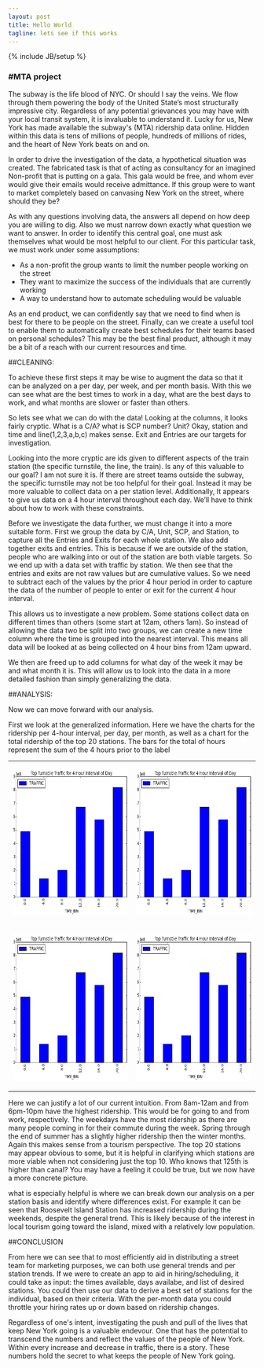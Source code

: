 ```yaml
---
layout: post
title: Hello World
tagline: lets see if this works
---
```

{% include JB/setup %}

<h3>#MTA project</h3>

The subway is the life blood of NYC. Or should I say the veins. We flow through them powering the body of the United State’s most structurally impressive city. Regardless of any potential grievances you may have with your local transit system, it is invaluable to understand it. Lucky for us, New York has made available the subway's (MTA) ridership data online. Hidden within this data is tens of millions of people, hundreds of millions of rides, and the heart of New York beats on and on.

In order to drive the investigation of the data, a hypothetical situation was created. The fabricated task is that of acting as consultancy for an imagined Non-profit that is putting on a gala. This gala would be free, and whom ever would give their emails would receive admittance. If this group were to want to market completely based on canvasing New York on the street, where should they be? 

As with any questions involving data, the answers all depend on how deep you are willing to dig. Also we must narrow down exactly what question we want to answer. In order to identify this central goal, one must ask themselves what would be most helpful to our client. For this particular task, we must work under some assumptions: 

* As a non-profit the group wants to limit the number people working on the street
* They want to maximize the success of the individuals that are currently working
* A way to understand how to automate scheduling would be valuable 

As an end product, we can confidently say that we need to find when is best for there to be people on the street. Finally, can we create a useful tool to enable them to automatically create best schedules for their teams based on personal schedules? This may be the best final product, although  it may be a bit of a reach with our current resources and time. 

##CLEANING:

To achieve these first steps it may be wise to augment the data so that it can be analyzed on a per day, per week, and per month basis. With this we can see what are the best times to work in a day, what are the best days to work, and what months are slower or faster than others. 

So lets see what we can do with the data! Looking at the columns, it looks fairly cryptic. What is a C/A? what is SCP number? Unit? Okay, station and time and line(1,2,3,a,b,c) makes sense. Exit and Entries are our targets for investigation. 

Looking into the more cryptic are ids given to different aspects of the train station (the specific turnstile, the line, the train). Is any of this valuable to our goal? I am not sure it is. If there are street teams outside the subway, the specific turnstile may not be too helpful for their goal. Instead it may be more valuable to collect data on a per station level. Additionally, It appears to give us data on a 4 hour interval throughout each day. We’ll have to think about how to work with these constraints. 

Before we investigate the data further, we must change it into a more suitable form. First we group the data by C/A, Unit, SCP, and Station, to capture all the Entries and Exits for each whole station. We also add together exits and entries. This is because if we are outside of the station, people who are walking into or out of the station are both viable targets. So we end up with a data set with traffic by station. We then see that the entries and exits are not raw values but are cumulative values. So we need to subtract each of the values by the prior 4 hour period in order to capture the data of the number of people to enter or exit for the current 4 hour interval. 

This allows us to investigate a new problem. Some stations collect data on different times than others (some start at 12am, others 1am). So instead of allowing the data two be split into two groups, we can create a new time column where the time is grouped into the nearest interval. This means all data will be looked at as being collected on 4 hour bins from 12am upward. 

We then are freed up to add columns for what day of the week it may be and what month it is. This will allow us to look into the data in a more detailed fashion than simply generalizing the data. 

##ANALYSIS:

Now we can move forward with our analysis. 

First we look at the generalized information. Here we have the charts for the ridership per 4-hour interval, per day, per month, as well as a chart for the total ridership of the top 20 stations. The bars for the total of hours represent the sum of the 4 hours prior to the label

<table>
    <tr>
        <td>
            <p><img src="/assets/images/top_hours.png" alt="top hours" height=300 width=300/></p>
        </td>
        <td>
            <p><img src="/assets/images/top_hours.png" alt="top hours" height=300 width=300/></p>
        </td>
    </tr>
    <tr>
        <td>
            <p><img src="/assets/images/top_hours.png" alt="top hours" height=300 width=300/></p>
        </td>
        <td>
            <p><img src="/assets/images/top_hours.png" alt="top hours" height=300 width=300/></p>
        </td>
    </tr>
</table>

Here we can justify a lot of our current intuition. From 8am-12am and from 6pm-10pm have the highest ridership. This would be for going to and from work, respectively. The weekdays have the most ridership as there are many people coming in for their commute during the week. Spring through the end of summer has a slightly higher ridership then the winter months. Again this makes sense from a tourism perspective. The top 20 stations may appear obvious to some, but it is helpful in clarifying which stations are more viable when not considering just the top 10. Who knows that 125th is higher than canal? You may have a feeling it could be true, but we now have a more concrete picture. 

what is especially helpful is where we can break down our analysis on a per station basis and identify where differences exist. For example it can be seen that Roosevelt Island Station has increased ridership during the weekends, despite the general trend. This is likely because of the interest in local tourism going toward the island, mixed with a relatively low population. 

##CONCLUSION

From here we can see that to most efficiently aid in distributing a street team for marketing purposes, we can both use general trends and per station trends. If we were to create an app to aid in hiring/scheduling, it could take as input: the times available, days availabe, and list of desired stations. You could then use our data to derive a best set of stations for the individual, based on their criteria. With the per-month data you could throttle your hiring rates up or down based on ridership changes. 

Regardless of one's intent, investigating the push and pull of the lives that keep New York going is a valuable endevour. One that has the potential to transcend the numbers and reflect the values of the people of New York. Within every increase and decrease in traffic, there is a story. These numbers hold the secret to what keeps the people of New York going. 

